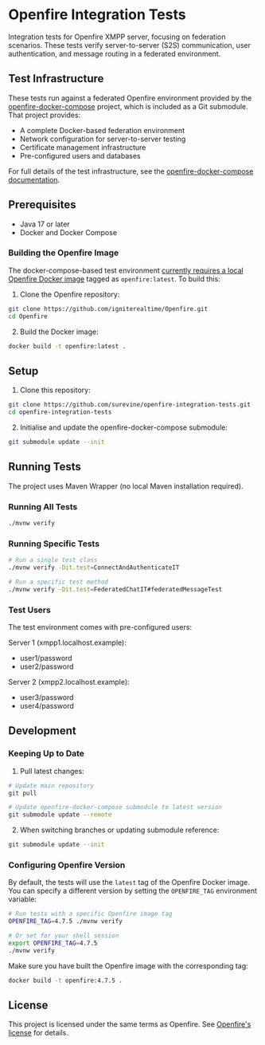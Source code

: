 # Openfire Integration Tests

Integration tests for Openfire XMPP server, focusing on federation scenarios. These tests verify server-to-server (S2S) communication, user authentication, and message routing in a federated environment.

## Test Infrastructure

These tests run against a federated Openfire environment provided by the [openfire-docker-compose](https://github.com/surevine/openfire-docker-compose) project, which is included as a Git submodule. That project provides:

- A complete Docker-based federation environment
- Network configuration for server-to-server testing
- Certificate management infrastructure
- Pre-configured users and databases

For full details of the test infrastructure, see the [openfire-docker-compose documentation](https://github.com/surevine/openfire-docker-compose/blob/main/federation/README.md).

## Prerequisites

- Java 17 or later
- Docker and Docker Compose

### Building the Openfire Image

The docker-compose-based test environment [currently requires a local Openfire Docker image](https://github.com/surevine/openfire-docker-compose/issues/77) tagged as `openfire:latest`. To build this:

1. Clone the Openfire repository:
```bash
git clone https://github.com/igniterealtime/Openfire.git
cd Openfire
```

2. Build the Docker image:
```bash
docker build -t openfire:latest .
```

## Setup

1. Clone this repository:
```bash
git clone https://github.com/surevine/openfire-integration-tests.git
cd openfire-integration-tests
```

2. Initialise and update the openfire-docker-compose submodule:
```bash
git submodule update --init
```

## Running Tests

The project uses Maven Wrapper (no local Maven installation required).

### Running All Tests
```bash
./mvnw verify
```

### Running Specific Tests
```bash
# Run a single test class
./mvnw verify -Dit.test=ConnectAndAuthenticateIT

# Run a specific test method
./mvnw verify -Dit.test=FederatedChatIT#federatedMessageTest
```

### Test Users

The test environment comes with pre-configured users:

Server 1 (xmpp1.localhost.example):
- user1/password
- user2/password

Server 2 (xmpp2.localhost.example):
- user3/password
- user4/password

## Development

### Keeping Up to Date

1. Pull latest changes:
```bash
# Update main repository
git pull

# Update openfire-docker-compose submodule to latest version
git submodule update --remote
```

2. When switching branches or updating submodule reference:
```bash
git submodule update --init
```

### Configuring Openfire Version

By default, the tests will use the `latest` tag of the Openfire Docker image. You can specify a different version by setting the `OPENFIRE_TAG` environment variable:

```bash
# Run tests with a specific Openfire image tag
OPENFIRE_TAG=4.7.5 ./mvnw verify

# Or set for your shell session
export OPENFIRE_TAG=4.7.5
./mvnw verify
```

Make sure you have built the Openfire image with the corresponding tag:
```bash
docker build -t openfire:4.7.5 .
```

## License

This project is licensed under the same terms as Openfire. See [Openfire's license](https://github.com/igniterealtime/Openfire/blob/main/LICENSE.txt) for details.